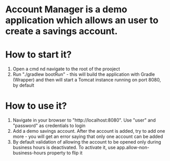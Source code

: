 # Account Manager is a demo application which allows an user to create a savings account.

# How to start it?
1) Open a cmd nd navigate to the root of the prooject
2) Run "./gradlew bootRun" - this will build the application with Gradle (Wrapper) and then will start a Tomcat instance running on port 8080, by default


# How to use it?
1) Navigate in your browser to "http://localhost:8080". Use "user" and "password" as credentials to login
2) Add a demo savings account. After the account is added, try to add one more - you will get an error saying that only one account can be added
3) By default validation of allowing the account to be opened only during business hours is deactivated. To activate it, use app.allow-non-business-hours property to flip it
